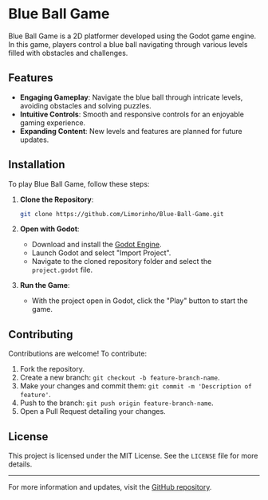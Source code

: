 # Blue Ball Game

Blue Ball Game is a 2D platformer developed using the Godot game engine. In this game, players control a blue ball navigating through various levels filled with obstacles and challenges.

## Features

- **Engaging Gameplay**: Navigate the blue ball through intricate levels, avoiding obstacles and solving puzzles.
- **Intuitive Controls**: Smooth and responsive controls for an enjoyable gaming experience.
- **Expanding Content**: New levels and features are planned for future updates.

## Installation

To play Blue Ball Game, follow these steps:

1. **Clone the Repository**:
   ```bash
   git clone https://github.com/Limorinho/Blue-Ball-Game.git
   ```

2. **Open with Godot**:
   - Download and install the [Godot Engine](https://godotengine.org/download).
   - Launch Godot and select "Import Project".
   - Navigate to the cloned repository folder and select the `project.godot` file.
3. **Run the Game**:
   - With the project open in Godot, click the "Play" button to start the game.

## Contributing

Contributions are welcome! To contribute:

1. Fork the repository.
2. Create a new branch: `git checkout -b feature-branch-name`.
3. Make your changes and commit them: `git commit -m 'Description of feature'`.
4. Push to the branch: `git push origin feature-branch-name`.
5. Open a Pull Request detailing your changes.

## License

This project is licensed under the MIT License. See the `LICENSE` file for more details.

---

For more information and updates, visit the [GitHub repository](https://github.com/Limorinho/Blue-Ball-Game). 
